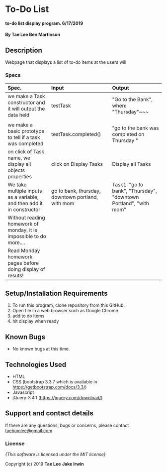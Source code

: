 # To-Do List

#### to-do list display program. 6/17/2019

#### By **Tae Lee** **Ben Martinson**

## Description

Webpage that displays a list of to-do items at the users will

### Specs
| Spec.                                                                    | Input                       | Output                                           |
| :----------------------------------------------------------------------- | :-------------------------- | :----------------------------------------------- |
| we make a Task constructor and it will output the data held              | testTask                    | "Go to the Bank", when: "Thursday"~~~            |
|                                                                          |                             |                                                  |
| we make a basic prototype to tell if a task was completed                | testTask.completed()        | "go to the bank was completed on Thursday "      |
| on click of Task name, we display all objects properties                 | click on Display Tasks      | Display all Tasks                                |
| We take multiple inputs as a variable, and then add it in constructor    | go to bank, thursday, downtown portland, with mom| Task1: "go to bank", "Thursday", "downtown Portland", "with mom"|
| Without reading homework of monday, it is impossible to do more....      |              
| Read Monday homework pages before doing display of resuts!               |  

## Setup/Installation Requirements

1. To run this program, clone repository from this GitHub.
2. Open file in a web browser such as Google Chrome.
3. add to do items
4. hit display when ready

## Known Bugs
* No known bugs at this time.

## Technologies Used
  * HTML
  * CSS (bootstrap 3.3.7 which is available in https://getbootstrap.com/docs/3.3/)
  * Javascript
  * jQuery-3.4.1 (https://jquery.com/download/)

## Support and contact details

If there are any questions, bugs or concerns, please contact taebumlee@gmail.com

### License

*{This software is licensed under the MIT license}*

Copyright (c) 2019 **Tae Lee** **Jake Irwin**
